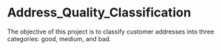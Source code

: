# Address_Quality_Classification
The objective of this project is to classify customer addresses into three categories: good, medium, and bad.
